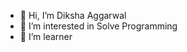 - 👋 Hi, I’m Diksha Aggarwal
- 👀 I’m interested in  Solve Programming
- 🌱 I’m  learner



<!---
Diksha203/Diksha203 is a ✨ special ✨ repository because its `README.md` (this file) appears on your GitHub profile.
You can click the Preview link to take a look at your changes.
--->
